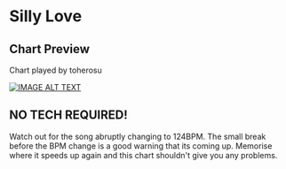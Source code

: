 # Silly Love

## Chart Preview
Chart played by toherosu

[![IMAGE ALT TEXT](http://img.youtube.com/vi/pZXkYhKCZOM/0.jpg)](https://youtu.be/pZXkYhKCZOM?t=94 "beatmania IIDX 27 HEROIC VERSE Silly Love SPA")

## NO TECH REQUIRED!

Watch out for the song abruptly changing to 124BPM. The small break before the BPM change is a good warning that its coming up. Memorise where it speeds up again and this chart shouldn't give you any problems.